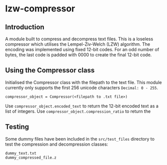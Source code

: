 # lzw-compressor
## Introduction
A module built to compress and decompress text files. This is a loseless compressor which utilises the Lempel-Ziv-Welch (LZW) algorithm. 
The encoding was implemented using fixed 12-bit codes. For an odd number of bytes, the last code is padded with 0000 to create the final 12-bit code.

## Using the Compressor class

Initialised the Compressor class with the filepath to the text file. This module currently only supports the first 256 unicode characters `Decimal: 0 - 255`.
```
compressor_object = Compressor(<filepath to .txt file>)
```
Use `compressor_object.encoded_text` to return the 12-bit encoded text as a list of integers.
Use `compressor_object.compression_ratio` to return the 



## Testing

Some dummy files have been included in the `src/test_files` directory to test the compression and decompression classes:
```
dummy_text.txt
dummy_compressed_file.z
```
